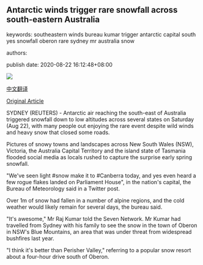## Antarctic winds trigger rare snowfall across south-eastern Australia

keywords: southeastern winds bureau kumar trigger antarctic capital south yes snowfall oberon rare sydney mr australia snow

authors: 

publish date: 2020-08-22 16:12:48+08:00

![](https://www.straitstimes.com/sites/default/files/styles/x_large/public/articles/2020/08/22/tl-aust-t-220820.jpg?itok=84Y5TXpS)

[中文翻译](Antarctic%20winds%20trigger%20rare%20snowfall%20across%20south-eastern%20Australia_zh.md)

[Original Article](https://www.straitstimes.com/asia/australianz/antarctic-winds-trigger-rare-snowfall-across-south-eastern-australia)

SYDNEY (REUTERS) - Antarctic air reaching the south-east of Australia triggered snowfall down to low altitudes across several states on Saturday (Aug 22), with many people out enjoying the rare event despite wild winds and heavy snow that closed some roads.

Pictures of snowy towns and landscapes across New South Wales (NSW), Victoria, the Australia Capital Territory and the island state of Tasmania flooded social media as locals rushed to capture the surprise early spring snowfall.

"We've seen light \#snow make it to \#Canberra today, and yes even heard a few rogue flakes landed on Parliament House", in the nation's capital, the Bureau of Meteorology said in a Twitter post.

Over 1m of snow had fallen in a number of alpine regions, and the cold weather would likely remain for several days, the bureau said.

"It's awesome," Mr Raj Kumar told the Seven Network. Mr Kumar had travelled from Sydney with his family to see the snow in the town of Oberon in NSW's Blue Mountains, an area that was under threat from widespread bushfires last year.

"I think it's better than Perisher Valley," referring to a popular snow resort about a four-hour drive south of Oberon.